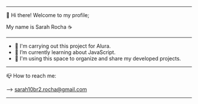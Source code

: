 -----

🩵 Hi there! Welcome to my profile;

My name is Sarah Rocha ☕

------


- 🥲 I'm carrying out this project for Alura.
- 🦾 I’m currently learning about JavaScript.
- 💬 I'm using this space to organize and share my developed projects.


-----


📪 How to reach me:



--> sarah10br2.rocha@gmail.com



-------
